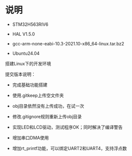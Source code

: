 # 说明 

- STM32H563RIV6

- HAL V1.5.0
- gcc-arm-none-eabi-10.3-2021.10-x86_64-linux.tar.bz2
- Ubuntu24.04

搭建Linux下的开发环境

提交版本说明：

- 完成基础功能搭建

- 使用.gitkeep上传空文件夹

- obj目录依然没有上传成功，在试一次

- 修改.gitignore规则重新上传obj目录

- 实现LED和LCD驱动，测试程序OK；同时解决了编译警告

- 增加串口DMA使用

- 增加rt_printf功能，可以绑定UART2和UART4，支持浮点数

  

  